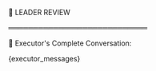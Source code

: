 👑 LEADER REVIEW

════════════════════════════

💬 Executor's Complete Conversation:

{executor_messages}